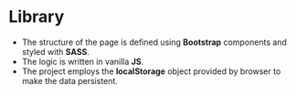# Library

* The structure of the page is defined using __Bootstrap__ components and styled with __SASS__.
* The logic is written in vanilla __JS__.
* The project employs the __localStorage__ object provided by browser to make the data persistent.

